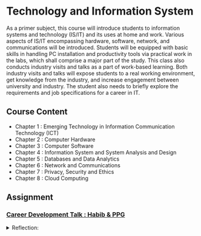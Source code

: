 # Technology and Information System
As a primer subject, this course will introduce students to information systems and technology (IS/IT) and its uses at home and work. Various aspects of IS/IT encompassing hardware, software, network, and communications will be introduced. Students will be equipped with basic skills in handling PC installation and productivity tools via practical work in the labs, which shall comprise a major part of the study. This class also conducts industry visits and talks as a part of work-based learning. Both industry visits and talks will expose students to a real working environment, get knowledge from the industry, and increase engagement between university and industry. The student also needs to briefly explore the requirements and job specifications for a career in IT.


## Course Content
* Chapter 1 : Emerging Technology in Information Communication Technology (ICT)
* Chapter 2 : Computer Hardware
* Chapter 3 : Computer Software
* Chapter 4 : Information System and System Analysis and Design
* Chapter 5 : Databases and Data Analytics
* Chapter 6 : Network and Communications
* Chapter 7 : Privacy, Security and Ethics
* Chapter 8 : Cloud Computing

## Assignment
### [Career Development Talk : Habib & PPG](https://github.com/Syahmi-Faris/Technology-Information-System/blob/main/POSTER/Industry%20Talk%20Habib%20and%20PPG.pdf) 
<details>
<summary>Reflection:</summary>
On 23th and 28th October 2023, I've attended a Career Development Talk present by alumni of UTM and staff of Pittsburg Plate Glass Company (PPG) which was also alumni of UTM. Habib's talks eventually showed me the importance of e-portfolios and resumes. To hire the top individuals, companies will look at portfolios and resumes for proof of their skills. While listening to PPG's talk, I realized that if a data engineering student wants to be a data engineer, they must strengthen their basic coding and programming skills, such as MySQL and Java, because they will be working with big data later on.

### [Newsletter on Industry Visit : Petronas & Huawei](https://github.com/Syahmi-Faris/Technology-Information-System/blob/main/NEWSLETTER/Industry%20Visit%20Petronas%20and%20Huawei.pdf)
<details>
<summary>Reflection:</summary>
On 17th November 2023, our class has went to industrial visit to HUAWEI and PETRONAS. Mr. Roman Kvaska and Mr. Ninderjit Singh has open my eyes in how things 'REALLY WORK' in working life in this industry. For example, this industry could be hard for some people therefore we need to manage our time by getting a "me-time" after a long day of work. At HUAWEI, I get to know a lot of new and advanced tech that I've never heard or seen before. I also get to know that HUAWEI sponsored Ideahub at UTMDigital where UTMDigital used it TM Room for video conference and etc.
</details>

### [PC Assembly (LAB)](https://github.com/Syahmi-Faris/Technology-Information-System/tree/main/PC%20ASSEMBLY)
<details>
<summary>Reflection:</summary>
On 22th November 2023, I've done this lab activity along with my groupmates. During activity. the lab technician show us step-by-step on how to assemble and reassemble the CPU. Not to mention that we also get to know the name of each part of the internal component and also the do's and don's on each component. The experience to open up the CPU is very fascinating as this is my maiden to open and look into the internal part of computer hardware. Plus, I get to know the function of every component of the internal component of CPU where this experience is very worth it for a computer science students and hope to get to experience more with more complex device.
</details>

### [UTM Digital Visit](https://www.youtube.com/watch?v=qdpsX1DAgQ4)
<details>
<summary>Reflection:</summary>
On 13th December 2023, our class have visited UTMDigital for industrial visit. The visit was very interesting as the staff itself explaining everything to us as simple as they could. I also get to experience a 'REAL' working space for an employee when I visit the Open Office of UTMDigital. And again, I get to experience the Ideahub in TM Room which sponsored by HUAWEI where I already mention before during industrial visit to HUAWEI.
</details>

### Design Thinking: Database System
* View [Slide](https://github.com/Syahmi-Faris/Technology-Information-System/blob/main/PROTOTYPE/Design%20Thinking%20Presentation%20Slide.pdf)
* View [Prototype](https://github.com/Syahmi-Faris/Technology-Information-System/blob/main/PROTOTYPE/Design%20Thinking%20Presentation%20Slide.pdf)
* View [Video](https://www.youtube.com/watch?v=7GaWUb-hk_U)
* View [Report](https://github.com/Syahmi-Faris/Technology-Information-System/blob/main/REPORT/Report%20Design%20Thinking.pdf)
<details>
<summary>Reflection:</summary>
Dr. Aryati has assigned this 'BIG' assignment to everyone in class where we need to work in group in order to complete this project. We are required to complete this project by follow the Design Thinking Phase, therefore we discuss to divide the task fairly and start collect data for the project. Every group member show their commitment in completing this project. From this project, I get to know the right way to deal with the higher ups before making appointment to interview someone. Moreover, I also get to understand more about computer hardware and get to learn right way in making a report by follow the design thinking step. 
</details>

### [Report on Industry Talk: System Development(Credence)](https://github.com/Syahmi-Faris/Technology-Information-System/blob/main/REPORT/Academic%20Report%20(Credence).pdf)
<details>
<summary>Reflection:</summary>
On 28th December 2023, I've attended industrial talk via Webex which presented by Ms. Qistina Batrisyia who is a Professional AI Operation at Credence (TM subsidiary). The talk was quite interesting as I get to know what kind of programming language as a Data Engineering student should know. During of the report, I understand more better about system development. Besides, Ms. Qistina explain every jobscope for each position in detailed.
</details>
